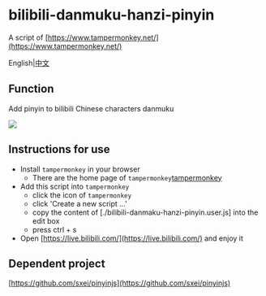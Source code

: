 # bilibili-danmuku-hanzi-pinyin
A script of [https://www.tampermonkey.net/](https://www.tampermonkey.net/)

English|[中文](./README_zh.md)

## Function
Add pinyin to bilibili Chinese characters danmuku

![](.images/display.png)
## Instructions for use
* Install `tampermonkey` in your browser
  * There are the home page of `tampermonkey`[tampermonkey](https://www.tampermonkey.net/)
* Add this script into `tampermonkey`
  * click the icon of `tampermonkey`
  * click 'Create a new script ...'
  * copy the content of [./bilibili-danmaku-hanzi-pinyin.user.js] into the edit box
  * press ctrl + s
* Open [https://live.bilibili.com/](https://live.bilibili.com/) and enjoy it
## Dependent project
[https://github.com/sxei/pinyinjs](https://github.com/sxei/pinyinjs)

